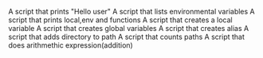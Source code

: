 A script that prints "Hello user"
A script that lists environmental variables
A script that prints local,env and functions
A script that creates a local variable
A script that creates global variables
A script that creates alias
A script that adds directory to path
A script that counts paths
A script that does arithmethic expression(addition)

